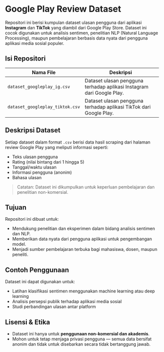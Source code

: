# Google Play Review Dataset

Repositori ini berisi kumpulan dataset ulasan pengguna dari aplikasi **Instagram** dan **TikTok** yang diambil dari Google Play Store. Dataset ini cocok digunakan untuk analisis sentimen, penelitian NLP (Natural Language Processing), maupun pembelajaran berbasis data nyata dari pengguna aplikasi media sosial populer.

## Isi Repositori

| Nama File                       | Deskripsi                                                                 |
|---------------------------------|---------------------------------------------------------------------------|
| `dataset_googleplay_ig.csv`     | Dataset ulasan pengguna terhadap aplikasi Instagram dari Google Play.     |
| `dataset_googleplay_tiktok.csv` | Dataset ulasan pengguna terhadap aplikasi TikTok dari Google Play.        |

## Deskripsi Dataset

Setiap dataset dalam format `.csv` berisi data hasil scraping dari halaman review Google Play yang meliputi informasi seperti:

- Teks ulasan pengguna
- Rating (nilai bintang dari 1 hingga 5)
- Tanggal/waktu ulasan
- Informasi pengguna (anonim)
- Bahasa ulasan

> Catatan: Dataset ini dikumpulkan untuk keperluan pembelajaran dan penelitian non-komersial.

## Tujuan

Repositori ini dibuat untuk:

- Mendukung penelitian dan eksperimen dalam bidang analisis sentimen dan NLP.
- Memberikan data nyata dari pengguna aplikasi untuk pengembangan model.
- Menjadi sumber pembelajaran terbuka bagi mahasiswa, dosen, maupun peneliti.

## Contoh Penggunaan

Dataset ini dapat digunakan untuk:

- Latihan klasifikasi sentimen menggunakan machine learning atau deep learning
- Analisis persepsi publik terhadap aplikasi media sosial
- Studi perbandingan ulasan antar platform

## Lisensi & Etika

- Dataset ini hanya untuk **penggunaan non-komersial dan akademis**.
- Mohon untuk tetap menjaga privasi pengguna — semua data bersifat anonim dan tidak untuk disebarkan secara tidak bertanggung jawab.
